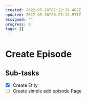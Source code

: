 ```yaml
---
created: 2022-05-10T07:12:28.489Z
updated: 2022-05-30T20:27:12.571Z
assigned: ""
progress: 0
tags: []
---
```


# Create Episode

## Sub-tasks

- [x] Create Etity
- [ ] Create simple add episode Page
